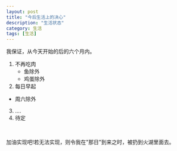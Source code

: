 ```yaml
---
layout: post
title: "今后生活上的决心"
description: "生活状态"
category: 生活
tags: [生活]
---
```


我保证，从今天开始的后的六个月内。<br/>

1. 不再吃肉
   * 鱼除外
   * 鸡蛋除外
2.  每日早起
   * 周六除外  
3. ....
4. 待定
<br/>


加油实现吧!若无法实现，则令我在"那日"到来之时，被扔到火湖里面去。
